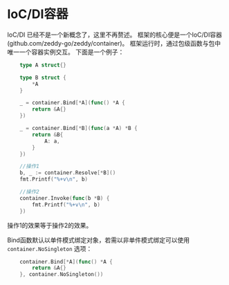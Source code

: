 # IoC/DI容器
IoC/DI 已经不是一个新概念了，这里不再赘述。
框架的核心便是一个IoC/DI容器(github.com/zeddy-go/zeddy/container)。
框架运行时，通过包级函数与包中唯一一个容器实例交互。
下面是一个例子：
```go
    type A struct{}

    type B struct {
        *A
    }

    _ = container.Bind[*A](func() *A {
        return &A{}
    })

    _ = container.Bind[*B](func(a *A) *B {
        return &B{
            A: a,
        }
    })

    //操作1
    b, _ := container.Resolve[*B]()
    fmt.Printf("%+v\n", b)

    //操作2
    container.Invoke(func(b *B) {
        fmt.Printf("%+v\n", b)
    })
```
操作1的效果等于操作2的效果。

Bind函数默认以单件模式绑定对象，若需以非单件模式绑定可以使用 `container.NoSingleton` 选项：
```go
    container.Bind[*A](func() *A {
        return &A{}
    }, container.NoSingleton())
```
